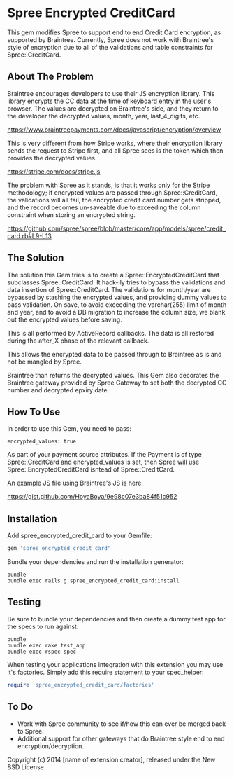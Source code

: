 Spree Encrypted CreditCard
=========================

This gem modifies Spree to support end to end Credit Card encryption, as supported by Braintree. Currently, Spree does not work with Braintree's style of encryption due to all of the validations and table constraints for Spree::CreditCard.

About The Problem
-----------------

Braintree encourages developers to use their JS encryption library. This library encrypts the CC data at the time of keyboard entry in the user's browser. The values are decrypted on Braintree's side, and they return to the developer the decrypted values, month, year, last_4_digits, etc.

https://www.braintreepayments.com/docs/javascript/encryption/overview

This is very different from how Stripe works, where their encryption library sends the request to Stripe first, and all Spree sees is the token which then provides the decrypted values.

https://stripe.com/docs/stripe.js

The problem with Spree as it stands, is that it works only for the Stripe methodology; if encrypted values are passed through Spree::CreditCard, the validations will all fail, the encrypted credit card number gets stripped, and the record becomes un-saveable due to exceeding the column constraint when storing an encrypted string.

https://github.com/spree/spree/blob/master/core/app/models/spree/credit_card.rb#L9-L13

The Solution
------------

The solution this Gem tries is to create a Spree::EncryptedCreditCard that subclasses Spree::CreditCard. It hack-ily tries to bypass the validations and data insertion of Spree::CreditCard. The validations for month/year are bypassed by stashing the encrypted values, and providing dummy values to pass validation. On save, to avoid exceeding the varchar(255) limit of month and year, and to avoid a DB migration to increase the column size, we blank out the encrypted values before saving.

This is all performed by ActiveRecord callbacks. The data is all restored during the after_X phase of the relevant callback.

This allows the encrypted data to be passed through to Braintree as is and not be mangled by Spree.

Braintree than returns the decrypted values. This Gem also decorates the Braintree gateway provided by Spree Gateway to set both the decrypted CC number and decrypted epxiry date.

How To Use
----------

In order to use this Gem, you need to pass:

```
encrypted_values: true
```

As part of your payment source attributes. If the Payment is of type Spree::CreditCard and encrypted_values is set, then Spree will use Spree::EncryptedCreditCard isntead of Spree::CreditCard.

An example JS file using Braintree's JS is here:

https://gist.github.com/HoyaBoya/9e98c07e3ba84f51c952


Installation
------------

Add spree_encrypted_credit_card to your Gemfile:

```ruby
gem 'spree_encrypted_credit_card'
```

Bundle your dependencies and run the installation generator:

```shell
bundle
bundle exec rails g spree_encrypted_credit_card:install
```

Testing
-------

Be sure to bundle your dependencies and then create a dummy test app for the specs to run against.

```shell
bundle
bundle exec rake test_app
bundle exec rspec spec
```

When testing your applications integration with this extension you may use it's factories.
Simply add this require statement to your spec_helper:

```ruby
require 'spree_encrypted_credit_card/factories'
```

To Do
-----
* Work with Spree community to see if/how this can ever be merged back to Spree.
* Additional support for other gateways that do Braintree style end to end encryption/decryption.

Copyright (c) 2014 [name of extension creator], released under the New BSD License
